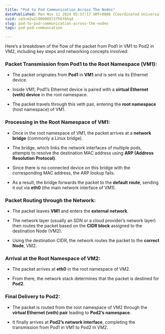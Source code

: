 ```yaml
---
title: "Pod to Pod Communication Across The Nodes"
datePublished: Mon Nov 11 2024 05:57:17 GMT+0000 (Coordinated Universal Time)
cuid: cm3cm2w2l000809l5fh6f6hqd
slug: pod-to-pod-communication-across-the-nodes
tags: pod-pod-communcation

---
```


Here’s a breakdown of the flow of the packet from Pod1 in VM1 to Pod2 in VM2, including key steps and networking concepts involved:

### Packet Transmission from Pod1 to the Root Namespace (VM1):

* The packet originates from **Pod1** in **VM1** and is sent via its Ethernet device.
    
* Inside VM1, Pod1’s Ethernet device is paired with a **virtual Ethernet (veth) device** in the root namespace.
    
* The packet travels through this veth pair, entering the **root namespace** (host namespace) of VM1.
    

### Processing in the Root Namespace of VM1:

* Once in the root namespace of VM1, the packet arrives at a **network bridge** (commonly a Linux bridge).
    
* The bridge, which links the network interfaces of multiple pods, attempts to resolve the destination MAC address using **ARP (Address Resolution Protocol)**.
    
* Since there is no connected device on this bridge with the corresponding MAC address, the ARP lookup fails.
    
* As a result, the bridge forwards the packet to the **default route**, sending it out via **eth0** (the main network interface of VM1).
    

### Packet Routing through the Network:

* The packet leaves **VM1** and enters the **external network**.
    
* The network layer (usually an SDN or a cloud provider’s network layer) then routes the packet based on the **CIDR block** assigned to the destination Node (VM2).
    
* Using the destination CIDR, the network routes the packet to the **correct Node**, VM2.
    

### Arrival at the Root Namespace of VM2:

* The packet arrives at **eth0** in the root namespace of VM2.
    
* From there, the network stack determines that the packet is destined for **Pod2**.
    

### Final Delivery to Pod2:

* The packet is routed from the root namespace of VM2 through the **virtual Ethernet (veth) pair** leading to **Pod2’s namespace**.
    
* It finally arrives at **Pod2’s network interface**, completing the transmission from Pod1 in VM1 to Pod2 in VM2.